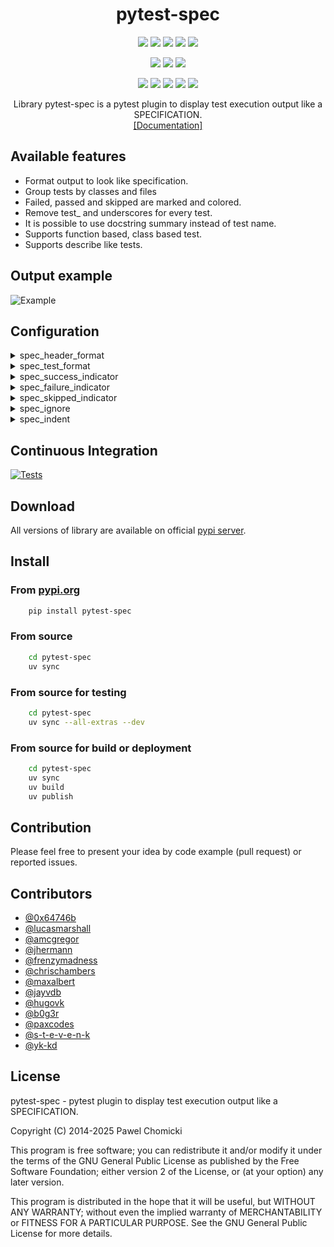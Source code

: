 <p>
    <h1 align="center">pytest-spec</h1>
    <p align="center">
        <img src="https://badgen.net/badge/python/3.9/green">
        <img src="https://badgen.net/badge/python/3.10/green">
        <img src="https://badgen.net/badge/python/3.11/green">
        <img src="https://badgen.net/badge/python/3.12/green">
        <img src="https://badgen.net/badge/python/3.13/green">
    </p>
    <p align="center">
        <img src="https://badgen.net/badge/os/linux/blue">
        <img src="https://badgen.net/badge/os/windows/blue">
        <img src="https://badgen.net/badge/os/macos/blue">
    </p>
    <p align="center">
        <img src="https://badgen.net/badge/pytest/4.6.11/purple">
        <img src="https://badgen.net/badge/pytest/5.4.3/purple">
        <img src="https://badgen.net/badge/pytest/6.2.5/purple">
        <img src="https://badgen.net/badge/pytest/7.4.4/purple">
        <img src="https://badgen.net/badge/pytest/8.4.0/purple">
    </p>
    <p align="center">
        Library pytest-spec is a pytest plugin to display test execution output like a SPECIFICATION. <br>
        <a href="https://pchomik.ovh/docs/pytest-spec/about" target="_blank" rel="noopener noreferrer">[Documentation]</a>
    </p>
</p>

## Available features

-   Format output to look like specification.
-   Group tests by classes and files
-   Failed, passed and skipped are marked and colored.
-   Remove test\_ and underscores for every test.
-   It is possible to use docstring summary instead of test name.
-   Supports function based, class based test.
-   Supports describe like tests.

## Output example

![Example](https://github.com/pchomik/pytest-spec/raw/master/docs/output.gif)

## Configuration

<details>

<summary>spec_header_format</summary>

### spec_header_format

You can configure the format of the test headers by specifying a [format string](https://docs.python.org/2/library/string.html#format-string-syntax) in your [ini-file](https://docs.pytest.org/en/stable/customize.html#pytest-ini):

```ini
    ; since pytest 4.6.x
    [pytest]
    spec_header_format = {module_path}:

    ; legacy pytest
    [tool:pytest]
    spec_header_format = {module_path}:
```

or in your [pyproject.toml](https://docs.pytest.org/en/stable/reference/customize.html#pyproject-toml) file:

```toml
    [tool.pytest.ini_options]
    spec_header_format = "{module_path}:"
```

In addition to the `{path}` and `{class_name}` replacement fields, there is also `{test_case}` that holds a more human readable name.

</details>

<details>

<summary>spec_test_format</summary>

### spec_test_format

You can configure the format of the test results by specifying a [format string](https://docs.python.org/2/library/string.html#format-string-syntax) in your [ini-file](https://docs.pytest.org/en/stable/customize.html#pytest-ini):

3 variables are available:

-   result - place for indicator
-   name - name of test
-   docstring_summary - first line from test docstring if available

```ini
    ; since pytest 4.6.x
    [pytest]
    spec_test_format = {result} {name}

    ; legacy pytest
    [tool:pytest]
    spec_test_format = {result} {name}
```

or

```ini
    ; since pytest 4.6.x
    [pytest]
    spec_test_format = {result} {docstring_summary}

    ; legacy pytest
    [tool:pytest]
    spec_test_format = {result} {docstring_summary}
```

In second example where docstring is not available the name will be added to spec output.

Similar configuration could be done in your [pyproject.toml](https://docs.pytest.org/en/stable/reference/customize.html#pyproject-toml) file:

```toml
    [tool.pytest.ini_options]
    spec_test_format = "{result} {name}"
```

or

```toml
    [tool.pytest.ini_options]
    spec_test_format = "{result} {docstring_summary}"
```

</details>

<details>

<summary>spec_success_indicator</summary>

### spec_success_indicator

You can configure the indicator displayed when test passed.

_ini-file_

```ini
    ; since pytest 4.6.x
    [pytest]
    spec_success_indicator = ✓

    ; legacy pytest
    [tool:pytest]
    spec_success_indicator = ✓
```

_or pyproject.toml_

```toml
    [tool.pytest.ini_options]
    spec_success_indicator = "✓"
```

</details>

<details>

<summary>spec_failure_indicator</summary>

### spec_failure_indicator

You can configure the indicator displated when test failed.

_ini-file_

```ini
    ; since pytest 4.6.x
    [pytest]
    spec_failure_indicator = ✗

    ; legacy pytest
    [tool:pytest]
    spec_failure_indicator = ✗
```

or _pyproject.toml_

```toml
    [tool.pytest.ini_options]
    spec_failure_indicator = "✗"
```

</details>

<details>

<summary>spec_skipped_indicator</summary>

### spec_skipped_indicator

You can configure the indicator displated when test is skipped.

_ini-file_

```ini
    ; since pytest 4.6.x
    [pytest]
    spec_skipped_indicator = »

    ; legacy pytest
    [tool:pytest]
    spec_skipped_indicator = »
```

or _pyproject.toml_

```toml
    [tool.pytest.ini_options]
    spec_skipped_indicator = "»"
```

</details>

<details>

<summary>spec_ignore</summary>

### spec_ignore

Comma-separated settings to ignore/hide some tests or output from from plugins like FLAKE8 or ISORT.
Any test which contain provided string will be ignored in output spec.

_ini-file_

```ini
    ; since pytest 4.6.x
    [pytest]
    spec_ignore = FLAKE8

    ; legacy pytest
    [tool:pytest]
    spec_ignore = FLAKE8
```

or _pyproject.toml_

```toml
    [tool.pytest.ini_options]
    spec_ignore = "FLAKE8"
```

</details>

<details>

<summary>spec_indent</summary>

### spec_indent

_ini-file_

```ini
    ; since pytest 4.6.x
    [pytest]
    spec_indent = "   "

    ; legacy pytest
    [tool:pytest]
    spec_indent = "   "
```

or _pyproject.toml_

```toml
    [tool.pytest.ini_options]
    spec_indent = "   "
```

</details>

## Continuous Integration

[![Tests](https://github.com/pchomik/pytest-spec/workflows/test/badge.svg)](https://github.com/pchomik/pytest-spec/actions)

## Download

All versions of library are available on official [pypi server](https://pypi.org/project/pytest-spec/#history).

## Install

### From [pypi.org](https://pypi.org)

```sh
    pip install pytest-spec
```

### From source

```sh
    cd pytest-spec
    uv sync
```

### From source for testing

```sh
    cd pytest-spec
    uv sync --all-extras --dev
```

### From source for build or deployment

```sh
    cd pytest-spec
    uv sync
    uv build
    uv publish
```

## Contribution

Please feel free to present your idea by code example (pull request) or reported issues.

## Contributors

-   [@0x64746b](https://github.com/0x64746b)
-   [@lucasmarshall](https://github.com/lucasmarshall)
-   [@amcgregor](https://github.com/amcgregor)
-   [@jhermann](https://github.com/jhermann)
-   [@frenzymadness](https://github.com/frenzymadness)
-   [@chrischambers](https://github.com/chrischambers)
-   [@maxalbert](https://github.com/maxalbert)
-   [@jayvdb](https://github.com/jayvdb)
-   [@hugovk](https://github.com/hugovk)
-   [@b0g3r](https://github.com/b0g3r)
-   [@paxcodes](https://github.com/paxcodes)
-   [@s-t-e-v-e-n-k](https://github.com/s-t-e-v-e-n-k)
-   [@yk-kd](https://github.com/yk-kd)

## License

pytest-spec - pytest plugin to display test execution output like a SPECIFICATION.

Copyright (C) 2014-2025 Pawel Chomicki

This program is free software; you can redistribute it and/or modify it under the terms of the GNU General Public License as published by the Free Software Foundation; either version 2 of the License, or (at your option) any later version.

This program is distributed in the hope that it will be useful, but WITHOUT ANY WARRANTY; without even the implied warranty of MERCHANTABILITY or FITNESS FOR A PARTICULAR PURPOSE. See the GNU General Public License for more details.
